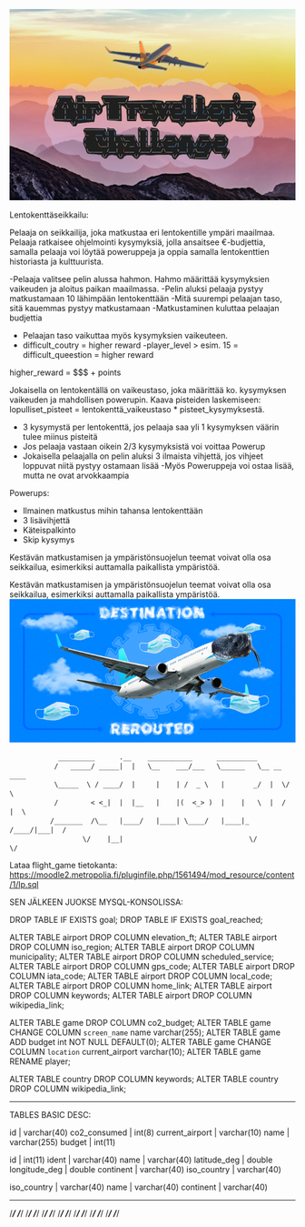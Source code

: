 ![alt text](https://raw.githubusercontent.com/Konsta00/Air-Travellers-Challenge/main/LOGO.png)                      
                                                                                                                                                    
Lentokenttäseikkailu:

Pelaaja on seikkailija, joka matkustaa eri lentokentille ympäri maailmaa. Pelaaja ratkaisee ohjelmointi kysymyksiä, jolla ansaitsee €-budjettia, samalla pelaaja voi löytää poweruppeja ja oppia samalla lentokenttien historiasta ja kulttuurista. 

-Pelaaja valitsee pelin alussa hahmon. Hahmo määrittää kysymyksien vaikeuden ja aloitus paikan maailmassa. 
-Pelin aluksi pelaaja pystyy matkustamaan 10 lähimpään lentokenttään
-Mitä suurempi pelaajan taso, sitä kauemmas pystyy matkustamaan
-Matkustaminen kuluttaa pelaajan budjettia
- Pelaajan taso vaikuttaa myös kysymyksien vaikeuteen.
- difficult_coutry  = higher reward
-player_level > esim. 15 = difficult_queestion = higher reward


higher_reward = $$$ + points

Jokaisella on lentokentällä on vaikeustaso, joka määrittää ko. kysymyksen vaikeuden ja mahdollisen powerupin. 
Kaava pisteiden laskemiseen: lopulliset_pisteet = lentokenttä_vaikeustaso * pisteet_kysymyksestä.
- 3 kysymystä per lentokenttä, jos pelaaja saa yli 1 kysymyksen väärin tulee miinus pisteitä
- Jos pelaaja vastaan oikein 2/3 kysymyksistä voi voittaa Powerup
- Jokaisella pelaajalla on pelin aluksi 3 ilmaista vihjettä, jos vihjeet loppuvat niitä pystyy ostamaan lisää
-Myös Poweruppeja voi ostaa lisää, mutta ne ovat arvokkaampia

Powerups:
- Ilmainen matkustus mihin tahansa lentokenttään
- 3 lisävihjettä
- Käteispalkinto
- Skip kysymys


Kestävän matkustamisen ja ympäristönsuojelun teemat voivat olla osa seikkailua, esimerkiksi auttamalla paikallista ympäristöä.


Kestävän matkustamisen ja ympäristönsuojelun teemat voivat olla osa seikkailua, esimerkiksi auttamalla paikallista ympäristöä.
![alt text](https://github.com/Konsta00/Air-Travellers-Challenge/blob/main/BANNER_X_SNAKE.png)
                                                                                                                              
                                                                                                                                                                                                                                                                                                                                                                             
                                    
                _________      .__    ___________      __________              
               /   _____/ _____|  |   \__    ___/___   \______   \__ __  ____  
               \_____  \ / ____/  |     |    | /  _ \   |       _/  |  \/    \ 
               /        < <_|  |  |__   |    |(  <_> )  |    |   \  |  /   |  \
              /_______  /\__   |____/   |____| \____/   |____|_  /____/|___|  /
                      \/    |__|                               \/           \/ 

Lataa flight_game tietokanta: 
https://moodle2.metropolia.fi/pluginfile.php/1561494/mod_resource/content/1/lp.sql

SEN JÄLKEEN JUOKSE MYSQL-KONSOLISSA:

DROP TABLE IF EXISTS goal;
DROP TABLE IF EXISTS goal_reached;

ALTER TABLE airport DROP COLUMN elevation_ft;
ALTER TABLE airport DROP COLUMN iso_region;
ALTER TABLE airport DROP COLUMN municipality;
ALTER TABLE airport DROP COLUMN scheduled_service;
ALTER TABLE airport DROP COLUMN gps_code;
ALTER TABLE airport DROP COLUMN iata_code;
ALTER TABLE airport DROP COLUMN local_code;
ALTER TABLE airport DROP COLUMN home_link;
ALTER TABLE airport DROP COLUMN keywords;
ALTER TABLE airport DROP COLUMN wikipedia_link;

ALTER TABLE game DROP COLUMN co2_budget;
ALTER TABLE game CHANGE COLUMN `screen_name` name varchar(255);
ALTER TABLE game ADD budget int NOT NULL DEFAULT(0);
ALTER TABLE game CHANGE COLUMN `location` current_airport varchar(10);
ALTER TABLE game RENAME player;

ALTER TABLE country DROP COLUMN keywords;
ALTER TABLE country DROP COLUMN wikipedia_link;

-----------------------------------------------
TABLES BASIC DESC:

id | varchar(40)
co2_consumed | int(8)
current_airport | varchar(10)
name | varchar(255)
budget | int(11)

id | int(11)
ident | varchar(40)
name | varchar(40)
latitude_deg | double
longitude_deg | double
continent | varchar(40)
iso_country | varchar(40)

iso_country | varchar(40)
name | varchar(40)
continent | varchar(40)
                                                                                                                              
                                                                                                                              
  ______   ______   ______   ______   ______   ______   ______   ______   ______   ______   ______   ______   ______   ______ 
 /_____/  /_____/  /_____/  /_____/  /_____/  /_____/  /_____/  /_____/  /_____/  /_____/  /_____/  /_____/  /_____/  /_____/ 
                                                                                                                              
                                                                                                                              
